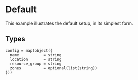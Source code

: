 # Default

This example illustrates the default setup, in its simplest form.

## Types

```hcl
config = map(object({
  name           = string
  location       = string
  resource_group = string
  zones          = optional(list(string))
}))
```
